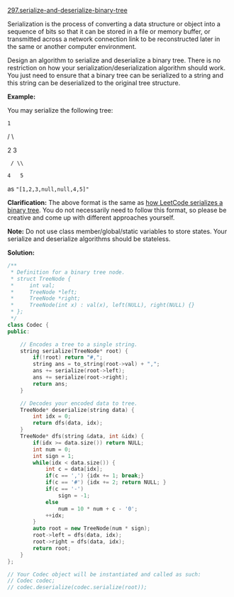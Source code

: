 [297.serialize-and-deserialize-binary-tree](https://leetcode.com/problems/serialize-and-deserialize-binary-tree/)  

Serialization is the process of converting a data structure or object into a sequence of bits so that it can be stored in a file or memory buffer, or transmitted across a network connection link to be reconstructed later in the same or another computer environment.

Design an algorithm to serialize and deserialize a binary tree. There is no restriction on how your serialization/deserialization algorithm should work. You just need to ensure that a binary tree can be serialized to a string and this string can be deserialized to the original tree structure.

**Example:** 

  
You may serialize the following tree:
  

  
    1
  
   / \\
  
  2   3
  
     / \\
  
    4   5
  

  
as `"[1,2,3,null,null,4,5]"`
  

**Clarification:** The above format is the same as [how LeetCode serializes a binary tree](/faq/#binary-tree). You do not necessarily need to follow this format, so please be creative and come up with different approaches yourself.

**Note:** Do not use class member/global/static variables to store states. Your serialize and deserialize algorithms should be stateless.  



**Solution:**  

```cpp
/**
 * Definition for a binary tree node.
 * struct TreeNode {
 *     int val;
 *     TreeNode *left;
 *     TreeNode *right;
 *     TreeNode(int x) : val(x), left(NULL), right(NULL) {}
 * };
 */
class Codec {
public:

    // Encodes a tree to a single string.
    string serialize(TreeNode* root) {
        if(!root) return "#,";
        string ans = to_string(root->val) + ",";
        ans += serialize(root->left);
        ans += serialize(root->right);
        return ans;
    }

    // Decodes your encoded data to tree.
    TreeNode* deserialize(string data) {
        int idx = 0;
        return dfs(data, idx);
    }
    TreeNode* dfs(string &data, int &idx) {
        if(idx >= data.size()) return NULL;
        int num = 0;
        int sign = 1;
        while(idx < data.size()) {
            int c = data[idx];
            if(c == ',') {idx += 1; break;}
            if(c == '#') {idx += 2; return NULL; }
            if(c == '-') 
                sign = -1;
            else 
                num = 10 * num + c - '0'; 
            ++idx;
        }
        auto root = new TreeNode(num * sign);
        root->left = dfs(data, idx);
        root->right = dfs(data, idx);
        return root;
    }
};

// Your Codec object will be instantiated and called as such:
// Codec codec;
// codec.deserialize(codec.serialize(root));
```
      